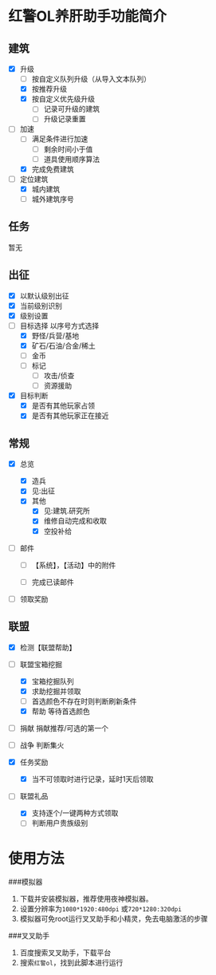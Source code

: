 

# 红警OL养肝助手功能简介

## 建筑

- [x] 升级
  - [ ] 按自定义队列升级（从导入文本队列）
  - [x] 按推荐升级
  - [x] 按自定义优先级升级
    - [ ] 记录可升级的建筑
    - [ ] 升级记录重置
- [ ] 加速
  - [ ] 满足条件进行加速
    - [ ] 剩余时间小于值
    - [ ] 道具使用顺序算法
  - [x] 完成免费建筑

- [ ] 定位建筑
  - [x] 城内建筑
  - [ ] 城外建筑序号

## 任务

暂无

## 出征

- [x] 以默认级别出征
- [x] 当前级别识别
- [x] 级别设置
- [ ] 目标选择 以序号方式选择
  - [x] 野怪/兵营/基地
  - [x] 矿石/石油/合金/稀土
  - [ ] 金币
  - [ ] 标记
    - [ ] 攻击/侦查
    - [ ] 资源援助

- [x] 目标判断
  - [x] 是否有其他玩家占领
  - [x] 是否有其他玩家正在接近

## 常规

- [x] 总览

   - [x] 造兵
   - [x] 见:出征
   - [x] 其他
     - [x] 见:建筑.研究所
     - [x] 维修自动完成和收取
     - [x] 空投补给
- [ ] 邮件

   - [ ] 【系统】，【活动】中的附件
   - [ ] 完成已读邮件


- [ ] 领取奖励

## 联盟

- [x] 检测【联盟帮助】
- [ ] 联盟宝箱挖掘

  - [x] 宝箱挖掘队列
  - [x] 求助挖掘并领取
  - [ ] 首选颜色不存在时则判断刷新条件
  - [x] 帮助 等待首选颜色
- [ ] 捐献 捐献推荐/可选的第一个
- [ ] 战争 判断集火
- [x] 任务奖励
  - [x] 当不可领取时进行记录，延时1天后领取
- [ ] 联盟礼品
  - [x] 支持逐个/一键两种方式领取
  - [ ] 判断用户贵族级别

# 使用方法

###模拟器

1. 下载并安装模拟器，推荐使用夜神模拟器。
2. 设置分辨率为`1080*1920:480dpi` 或`720*1280:320dpi`
3. 模拟器可免root运行叉叉助手和小精灵，免去电脑激活的步骤

###叉叉助手

1. 百度搜索叉叉助手，下载平台
2. 搜索`红警ol`，找到此脚本进行运行
